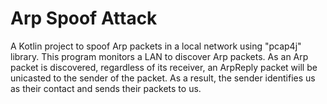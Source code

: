 # Arp Spoof Attack
A Kotlin project to spoof Arp packets in a local network using "pcap4j" library. 
This program monitors a LAN to discover Arp packets. As an Arp packet is discovered, regardless of its receiver, an ArpReply packet will be unicasted to the sender of the packet. As a result, the sender identifies us as their contact and sends their packets to us.
